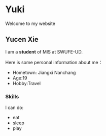 # Yuki
Welcome to my website

## Yucen Xie ##
I am a **student** of MIS at SWUFE-UD.

Here is some personal information about me：
* Hometown: Jiangxi Nanchang
* Age:19
* Hobby:Travel


### Skills

I can do:

- eat
- sleep
- play
 
